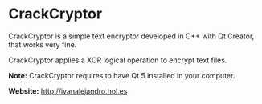 # CrackCryptor

CrackCryptor is a simple text encryptor developed in C++ with Qt Creator, that works very fine.

CrackCryptor applies a XOR logical operation to encrypt text files.

**Note:** CrackCryptor requires to have Qt 5 installed in your computer.

**Website:** http://ivanalejandro.hol.es
